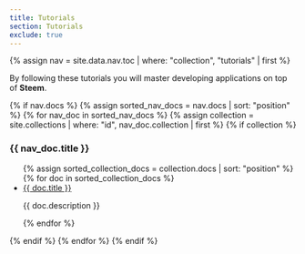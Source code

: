 ```yaml
---
title: Tutorials
section: Tutorials
exclude: true
---
```

{% assign nav = site.data.nav.toc | where: "collection", "tutorials" | first %}
<section id="{{ doc.id | slugify }}" class="doc-content {{ doc.id | slugify }}">
	<section class="left-docs">
		<p>By following these tutorials you will master developing applications on top of <b>Steem</b>.</p>
		{% if nav.docs %}
			{% assign sorted_nav_docs = nav.docs | sort: "position" %}
			{% for nav_doc in sorted_nav_docs %}
				{% assign collection = site.collections | where: "id", nav_doc.collection | first %}
				{% if collection %}
					<h3>{{ nav_doc.title }}</h3>
					<ul>
						{% assign sorted_collection_docs = collection.docs | sort: "position" %}
						{% for doc in sorted_collection_docs %}
						<li>
							<a href="{{ doc.id }}">{{ doc.title }}</a>
							<p class="overview">{{ doc.description }}</p>
						</li>
						{% endfor %}
					</ul>
				{% endif %}
			{% endfor %}
		{% endif %}
	</section>
</section>
